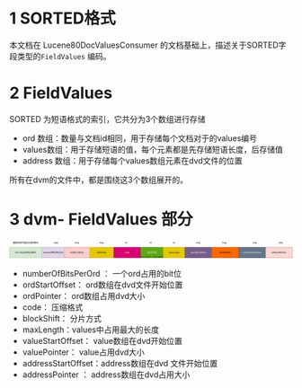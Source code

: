 # 1 SORTED格式

本文档在 Lucene80DocValuesConsumer 的文档基础上，描述关于SORTED字段类型的`FieldValues`  编码。

# 2 FieldValues

SORTED 为短语格式的索引，它共分为3个数组进行存储

- ord 数组：数量与文档id相同，用于存储每个文档对于的values编号
- values数组：用于存储短语的值，每个元素都是先存储短语长度，后存储值
- address 数组：用于存储每个values数组元素在dvd文件的位置



所有在dvm的文件中，都是围绕这3个数组展开的。





# 3 dvm- FieldValues  部分



![dvm-sorted](dvm-sorted.svg)



- numberOfBitsPerOrd ： 一个ord占用的bit位
- ordStartOffset： ord数组在dvd文件开始位置
- ordPointer： ord数组占用dvd大小
- code： 压缩格式
- blockShift： 分片方式
- maxLength：values中占用最大的长度
- valueStartOffset： value数组在dvd开始位置
- valuePointer： value占用dvd大小
- addressStartOffset：address数组在dvd 文件开始位置
- addressPointer ： address数组在dvd占用大小